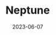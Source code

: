 ---
title: "Neptune"
type: planet
date: 2023-06-07
hashtag: "neptune"
orbits:
  - Sun
subdivision-of:
  - Solar System
tags:
  - planet
  - Solar System
---